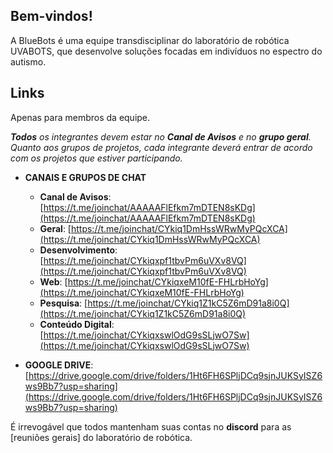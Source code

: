 ## Bem-vindos!

A BlueBots é uma equipe transdisciplinar do laboratório de robótica UVABOTS, que desenvolve soluções focadas em indivíduos no espectro do autismo.


## Links
Apenas para membros da equipe.

***Todos** os integrantes devem estar no **Canal de Avisos** e no **grupo geral**. Quanto aos grupos de projetos, cada integrante deverá entrar de acordo com os projetos que estiver participando.*

- **CANAIS E GRUPOS DE CHAT**
  - **Canal de Avisos**: [https://t.me/joinchat/AAAAAFlEfkm7mDTEN8sKDg](https://t.me/joinchat/AAAAAFlEfkm7mDTEN8sKDg)
  - **Geral**: [https://t.me/joinchat/CYkiq1DmHssWRwMyPQcXCA](https://t.me/joinchat/CYkiq1DmHssWRwMyPQcXCA)
  - **Desenvolvimento**: [https://t.me/joinchat/CYkiqxpf1tbvPm6uVXv8VQ](https://t.me/joinchat/CYkiqxpf1tbvPm6uVXv8VQ)
  - **Web**: [https://t.me/joinchat/CYkiqxeM10fE-FHLrbHoYg](https://t.me/joinchat/CYkiqxeM10fE-FHLrbHoYg)
  - **Pesquisa**: [https://t.me/joinchat/CYkiq1Z1kC5Z6mD91a8i0Q](https://t.me/joinchat/CYkiq1Z1kC5Z6mD91a8i0Q)
  - **Conteúdo Digital**: [https://t.me/joinchat/CYkiqxswlOdG9sSLjwO7Sw](https://t.me/joinchat/CYkiqxswlOdG9sSLjwO7Sw)

- **GOOGLE DRIVE**: [https://drive.google.com/drive/folders/1Ht6FH6SPljDCq9sjnJUKSyISZ6ws9Bb7?usp=sharing](https://drive.google.com/drive/folders/1Ht6FH6SPljDCq9sjnJUKSyISZ6ws9Bb7?usp=sharing)

É irrevogável que todos mantenham suas contas no **discord** para as [reuniões gerais] do laboratório de robótica. 
